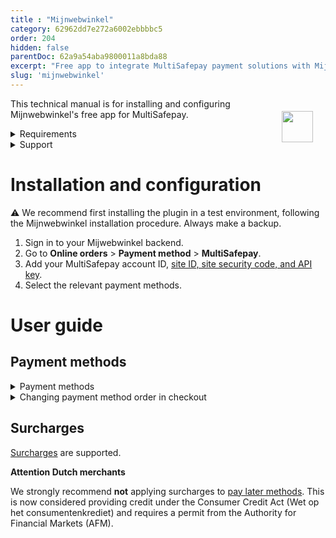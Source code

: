 ```yaml
---
title : "Mijnwebwinkel"
category: 62962dd7e272a6002ebbbbc5
order: 204
hidden: false
parentDoc: 62a9a54aba9800011a8bda88
excerpt: "Free app to integrate MultiSafepay payment solutions with Mijnwebwinkel."
slug: 'mijnwebwinkel'
---
```

<img src="https://raw.githubusercontent.com/MultiSafepay/docs/master/static/logo/Integrations/Mijnwebwinkel.svg" width="50" align="right" style="margin: 20px; max-height: 75px"/>

This technical manual is for installing and configuring Mijnwebwinkel's free app for MultiSafepay. 

<details id="requirements">
<summary>Requirements</summary>
<br>

You will need a [MultiSafepay account](/getting-started-guide/).

</details>

<details id="support">
<summary>Support</summary>
<br>

See Mijnwebwinkel:

- General information about the plugin - [MultiSafepay](https://www.mijnwebwinkel.nl/partner/multisafepay).
- Technical queries about the plugin - [Contact form](https://www.mijnwebwinkel.nl/contactformulier).
- Support documentation - [Support](https://www.mijnwebwinkel.nl/support).

Contact MultiSafepay:

- Telephone: -31 (0)20 8500 500
- Email: <integration@multisafepay.com>
- GitHub: Create a technical issue

</details>

# Installation and configuration

:warning: We recommend first installing the plugin in a test environment, following the Mijnwebwinkel installation procedure. Always make a backup.

1. Sign in to your Mijwebwinkel backend.
2. Go to **Online orders** > **Payment method** > **MultiSafepay**.
2. Add your MultiSafepay account ID, [site ID, site security code, and API key](/websites/#site-id-api-key-and-secure-code).
6. Select the relevant payment methods.

# User guide

## Payment methods

<details id="payment-methods">
<summary>Payment methods</summary>
<br>

- Cards: [Mastercard](/mastercard) and [Visa](/visa)
- Pay later methods: [Klarna](/klarna)
- Wallets: [PayPal](/paypal)
- Banking methods: 
    - [Bancontact](/bancontact)
    - [Bank Transfer](/bank-transfer)
    - [Giropay](/giropay)
    - [iDEAL](/ideal)
    - [Maestro](/maestro)
    - [SEPA Direct Debit](/sepa-direct-debit)
    - [Sofort](/sofort)
- Prepaid cards:
    - [Baby Cadeaubon](https://www.babycadeaubon.nl)
    - Beauty & Wellness
    - [Boekenbon](https://www.cadeaubon.nl/cadeaubonnen/nederlandse-boekenbon)
    - [Fashion Cheque](https://www.fashioncheque.com/nl)
    - [Fashion gift card](https://www.fashion-giftcard.nl)
    - Fietsenbon
    - [Gezondheidsbon](https://www.gezondheidsbon.nl/mhome)
    - [Good4fun](https://www.good4fun.nl)
    - [Nationale tuinbon](https://www.nationale-tuinbon.nl)
    - [Parfumcadeaukaart](https://www.parfumcadeaukaart.nl)
    - [Podium](https://www.podiumcadeaukaart.nl)
    - [Sport en Fit](https://www.sportenfitcadeau.nl)
    - [VVV gift card](https://www.vvvcadeaukaarten.nl)
    - [Webshop gift card](https://www.webshopgiftcard.nl)
    - [Wellness gift card](https://www.wellnessgiftcard.nl)
    - Wijncadeau
    - [Winkelcheque](https://www.winkelcheque.nl)
    - [Yourgift](https://www.yourgift.nl)

</details>

<details id="changing-payment-method-order-in-checkout">
<summary>Changing payment method order in checkout</summary>
<br>

To change the order of payment methods in your checkout, follow these steps:

1. Go to Mijnwebwinkel - [Sorting](https://www.mijnwebwinkel.nl/beheer/payment/sorting).
2. Select **Sort manually, defined below**.
3. Drag and drop the active payment methods to change the order.

</details>

## Surcharges

[Surcharges](/surcharges/) are supported.

**Attention Dutch merchants**

We strongly recommend **not** applying surcharges to [pay later methods](/pay-later/). This is now considered providing credit under the Consumer Credit Act (Wet op het consumentenkrediet) and requires a permit from the Authority for Financial Markets (AFM).

